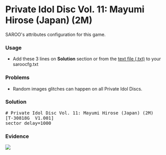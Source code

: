 # Private Idol Disc Vol. 11: Mayumi Hirose (Japan) (2M)

SAROO's attributes configuration for this game.

### Usage

- Add these 3 lines on **Solution** section or from the [text file (.txt)](./config.txt) to your saroocfg.txt

### Problems

- Random images glitches can happen on all Private Idol Discs.

### Solution

<pre># Private Idol Disc Vol. 11: Mayumi Hirose (Japan) (2M)
[T-30818G  V1.001]
sector_delay=1000</pre>

### Evidence

[![](https://img.youtube.com/vi/X6eldcpO3lo/0.jpg)](https://youtu.be/X6eldcpO3lo)
